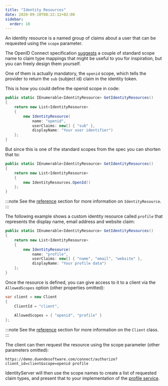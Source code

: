 ```yaml
---
title: "Identity Resources"
date: 2020-09-10T08:22:12+02:00
sidebar:
  order: 10
---
```


An identity resource is a named group of claims about a user that can be requested using the `scope` parameter.

The OpenID Connect specification [suggests](https://openid.net/specs/openid-connect-core-1_0.html#scopeclaims) a couple of standard 
scope name to claim type mappings that might be useful to you for inspiration, but you can freely design them yourself.

One of them is actually mandatory, the `openid` scope, which tells the provider to return the `sub` (subject id) claim in the identity token.

This is how you could define the openid scope in code:

```cs
public static IEnumerable<IdentityResource> GetIdentityResources()
{
    return new List<IdentityResource>
    {
        new IdentityResource(
            name: "openid",
            userClaims: new[] { "sub" },
            displayName: "Your user identifier")
    };
}
```

But since this is one of the standard scopes from the spec you can shorten that to:

```cs
public static IEnumerable<IdentityResource> GetIdentityResources()
{
    return new List<IdentityResource>
    {
        new IdentityResources.OpenId()
    };
}
```
:::note
See the [reference](/identityserver/v7/reference/models/identity_resource) section for more information on `IdentityResource`.
:::

The following example shows a custom identity resource called `profile` that represents the display name, email address and website claim:

```cs
public static IEnumerable<IdentityResource> GetIdentityResources()
{
    return new List<IdentityResource>
    {
        new IdentityResource(
            name: "profile",
            userClaims: new[] { "name", "email", "website" },
            displayName: "Your profile data")
    };
}
```

Once the resource is defined, you can give access to it to a client via the `AllowedScopes` option (other properties omitted):

```cs
var client = new Client
{
    ClientId = "client",
    
    AllowedScopes = { "openid", "profile" }
};
```

:::note
See the [reference](/identityserver/v7/reference/models/client) section for more information on the `Client` class.
:::

The client can then request the resource using the scope parameter (other parameters omitted):

    https://demo.duendesoftware.com/connect/authorize?client_id=client&scope=openid profile

IdentityServer will then use the scope names to create a list of requested claim types, 
and present that to your implementation of the [profile service](/identityserver/v7/reference/services/profile_service).